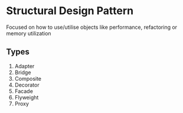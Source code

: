 # Structural Design Pattern

Focused on how to use/utilise objects like performance, refactoring or memory utilization 

## Types
1. Adapter
2. Bridge
3. Composite
4. Decorator
5. Facade
6. Flyweight
7. Proxy